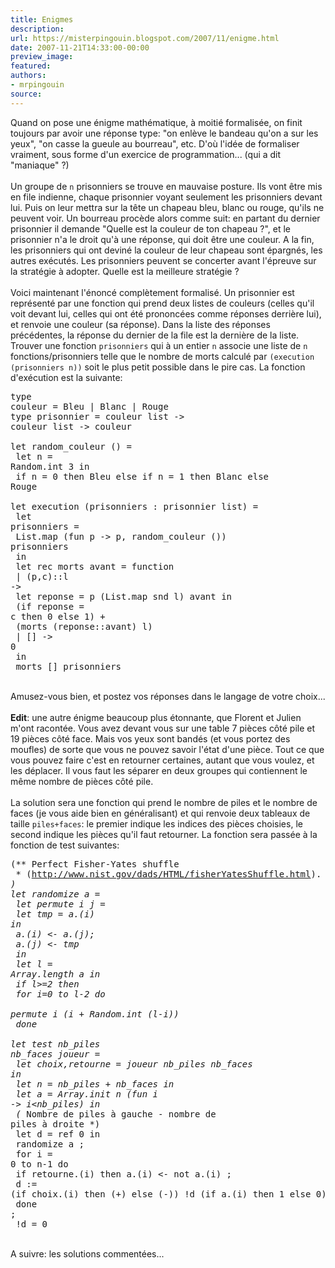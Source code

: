 ```yaml
---
title: Enigmes
description:
url: https://misterpingouin.blogspot.com/2007/11/enigme.html
date: 2007-11-21T14:33:00-00:00
preview_image:
featured:
authors:
- mrpingouin
source:
---
```


Quand on pose une &eacute;nigme math&eacute;matique, &agrave; moiti&eacute; formalis&eacute;e, on finit toujours par avoir une r&eacute;ponse type: &quot;on enl&egrave;ve le bandeau qu'on a sur les yeux&quot;, &quot;on casse la gueule au bourreau&quot;, etc. D'o&ugrave; l'id&eacute;e de formaliser vraiment, sous forme d'un exercice de programmation... (qui a dit &quot;maniaque&quot; ?)<br/><br/>Un groupe de <code>n</code> prisonniers se trouve en mauvaise posture. Ils vont &ecirc;tre mis en file indienne, chaque prisonnier voyant seulement les prisonniers devant lui. Puis on leur mettra sur la t&ecirc;te un chapeau bleu, blanc ou rouge, qu'ils ne peuvent voir. Un bourreau proc&egrave;de alors comme suit: en partant du dernier prisonnier il demande &quot;Quelle est la couleur de ton chapeau ?&quot;, et le prisonnier n'a le droit qu'&agrave; une r&eacute;ponse, qui doit &ecirc;tre une couleur. A la fin, les prisonniers qui ont devin&eacute; la couleur de leur chapeau sont &eacute;pargn&eacute;s, les autres ex&eacute;cut&eacute;s. Les prisonniers peuvent se concerter avant l'&eacute;preuve sur la strat&eacute;gie &agrave; adopter. Quelle est la meilleure strat&eacute;gie ?<br/><br/>Voici maintenant l'&eacute;nonc&eacute; compl&egrave;tement formalis&eacute;. Un prisonnier est repr&eacute;sent&eacute; par une fonction qui prend deux listes de couleurs (celles qu'il voit devant lui, celles qui ont &eacute;t&eacute; prononc&eacute;es comme r&eacute;ponses derri&egrave;re lui), et renvoie une couleur (sa r&eacute;ponse). Dans la liste des r&eacute;ponses pr&eacute;c&eacute;dentes, la r&eacute;ponse du dernier de la file est la derni&egrave;re de la liste. Trouver une fonction <code>prisonniers</code> qui &agrave; un entier <code>n</code> associe une liste de <code>n</code> fonctions/prisonniers telle que le nombre de morts calcul&eacute; par <code>(execution (prisonniers n))</code> soit le plus petit possible dans le pire cas. La fonction d'ex&eacute;cution est la suivante:<br/><pre>type couleur = Bleu | Blanc | Rouge<br/>type prisonnier = couleur list -&gt; couleur list -&gt; couleur<br/><br/>let random_couleur () =<br/>  let n = Random.int 3 in<br/>    if n = 0 then Bleu else if n = 1 then Blanc else Rouge<br/><br/>let execution (prisonniers : prisonnier list) =<br/>  let prisonniers =<br/>    List.map (fun p -&gt; p, random_couleur ()) prisonniers<br/>  in<br/>  let rec morts avant = function<br/>    | (p,c)::l -&gt;<br/>        let reponse = p (List.map snd l) avant in<br/>          (if reponse = c then 0 else 1) +<br/>          (morts (reponse::avant) l)<br/>    | [] -&gt; 0<br/>  in<br/>    morts [] prisonniers</pre><br/>Amusez-vous bien, et postez vos r&eacute;ponses dans le langage de votre choix...<br/><br/><b>Edit</b>: une autre &eacute;nigme beaucoup plus &eacute;tonnante, que Florent et Julien m'ont racont&eacute;e. Vous avez devant vous sur une table 7 pi&egrave;ces c&ocirc;t&eacute; pile et 19 pi&egrave;ces c&ocirc;t&eacute; face. Mais vos yeux sont band&eacute;s (et vous portez des moufles) de sorte que vous ne pouvez savoir l'&eacute;tat d'une pi&egrave;ce. Tout ce que vous pouvez faire c'est en retourner certaines, autant que vous voulez, et les d&eacute;placer. Il vous faut les s&eacute;parer en deux groupes qui contiennent le m&ecirc;me nombre de pi&egrave;ces c&ocirc;t&eacute; pile.<br/><br/>La solution sera une fonction qui prend le nombre de piles et le nombre de faces (je vous aide bien en g&eacute;n&eacute;ralisant) et qui renvoie deux tableaux de taille <code>piles+faces</code>: le premier indique les indices des pi&egrave;ces choisies, le second indique les pi&egrave;ces qu'il faut retourner. La fonction sera pass&eacute;e &agrave; la fonction de test suivantes:<br/><pre>(** Perfect Fisher-Yates shuffle<br/>  * (http://www.nist.gov/dads/HTML/fisherYatesShuffle.html). *)<br/>let randomize a =<br/>  let permute i j =<br/>    let tmp = a.(i) in<br/>      a.(i) &lt;- a.(j);<br/>      a.(j) &lt;- tmp<br/>  in<br/>  let l = Array.length a in<br/>    if l&gt;=2 then<br/>      for i=0 to l-2 do<br/>        permute i (i + Random.int (l-i))<br/>      done<br/><br/>let test nb_piles nb_faces joueur =<br/>  let choix,retourne = joueur nb_piles nb_faces in<br/>  let n = nb_piles + nb_faces in<br/>  let a = Array.init n (fun i -&gt; i&lt;nb_piles) in<br/>  (* Nombre de piles &agrave; gauche - nombre de piles &agrave; droite *)<br/>  let d = ref 0 in<br/>    randomize a ;<br/>    for i = 0 to n-1 do<br/>      if retourne.(i) then a.(i) &lt;- not a.(i) ;<br/>      d := (if choix.(i) then (+) else (-)) !d (if a.(i) then 1 else 0)<br/>    done ;<br/>    !d = 0</pre><br/>A suivre: les solutions comment&eacute;es...
